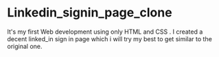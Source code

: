 # Linkedin_signin_page_clone
It's my first Web development using only HTML and CSS . I created a decent linked_in sign in page which i will try my best to get similar to the original one.
